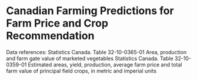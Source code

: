 # Canadian Farming Predictions for Farm Price and Crop Recommendation


Data references:
Statistics Canada. Table 32-10-0365-01  Area, production and farm gate value of marketed vegetables
Statistics Canada. Table 32-10-0359-01  Estimated areas, yield, production, average farm price and total farm value of principal field crops, in metric and imperial units
